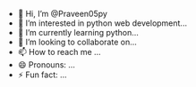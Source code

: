 - 👋 Hi, I’m @Praveen05py
- 👀 I’m interested in python web development...
- 🌱 I’m currently learning python...
- 💞️ I’m looking to collaborate on...
- 📫 How to reach me ...
- 😄 Pronouns: ...
- ⚡ Fun fact: ...

<!---
Praveen05py/Praveen05py is a ✨ special ✨ repository because its `README.md` (this file) appears on your GitHub profile.
You can click the Preview link to take a look at your changes.
--->
